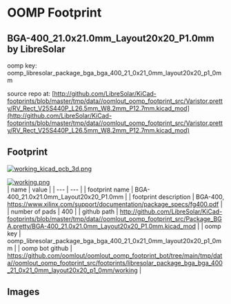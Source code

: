 # OOMP Footprint  
## BGA-400_21.0x21.0mm_Layout20x20_P1.0mm  by LibreSolar  
  
oomp key: oomp_libresolar_package_bga_bga_400_21_0x21_0mm_layout20x20_p1_0mm  
  
source repo at: [http://github.com/LibreSolar/KiCad-footprints/blob/master/tmp/data//oomlout_oomp_footprint_src/Varistor.pretty/RV_Rect_V25S440P_L26.5mm_W8.2mm_P12.7mm.kicad_mod](http://github.com/LibreSolar/KiCad-footprints/blob/master/tmp/data//oomlout_oomp_footprint_src/Varistor.pretty/RV_Rect_V25S440P_L26.5mm_W8.2mm_P12.7mm.kicad_mod)  
## Footprint  
  
[![working_kicad_pcb_3d.png](working_kicad_pcb_3d_600.png)](working_kicad_pcb_3d.png)  
  
[![working.png](working_600.png)](working.png)  
| name | value | 
| --- | --- | 
| footprint name | BGA-400_21.0x21.0mm_Layout20x20_P1.0mm | 
| footprint description | BGA-400, https://www.xilinx.com/support/documentation/package_specs/fg400.pdf | 
| number of pads | 400 | 
| github path | http://github.com/LibreSolar/KiCad-footprints/blob/master/tmp/data//oomlout_oomp_footprint_src/Package_BGA.pretty/BGA-400_21.0x21.0mm_Layout20x20_P1.0mm.kicad_mod | 
| oomp key | oomp_libresolar_package_bga_bga_400_21_0x21_0mm_layout20x20_p1_0mm | 
| oomp bot github | https://github.com/oomlout/oomlout_oomp_footprint_bot/tree/main/tmp/data//oomlout_oomp_footprint_src/footprints/libresolar_package_bga_bga_400_21_0x21_0mm_layout20x20_p1_0mm/working | 
## Images  
